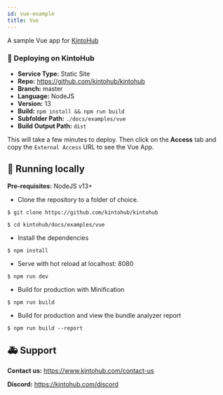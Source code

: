 ```yaml
---
id: vue-example
title: Vue
---
```


A sample Vue app for [KintoHub](https://kintohub.com)

### :rocket: Deploying on KintoHub

- **Service Type:** Static Site
- **Repo:** https://github.com/kintohub/kintohub
- **Branch:** master
- **Language:** NodeJS
- **Version:** 13
- **Build:** `npm install && npm run build`
- **Subfolder Path:** `./docs/examples/vue`
- **Build Output Path:** `dist`

This will take a few minutes to deploy. Then click on the **Access** tab and copy the `External Access` URL to see the Vue App.

## :hammer: Running locally

**Pre-requisites:** NodeJS v13+

- Clone the repository to a folder of choice.

```
$ git clone https://github.com/kintohub/kintohub

$ cd kintohub/docs/examples/vue
```

- Install the dependencies

```
$ npm install
```

- Serve with hot reload at localhost: 8080

```
$ npm run dev
```

- Build for production with Minification

```
$ npm run build
```

- Build for production and view the bundle analyzer report

```
$ npm run build --report
```

## :ambulance: Support

**Contact us:** https://www.kintohub.com/contact-us

**Discord:** https://kintohub.com/discord